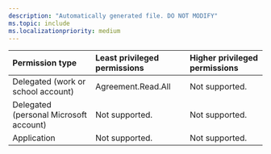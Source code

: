 ```yaml
---
description: "Automatically generated file. DO NOT MODIFY"
ms.topic: include
ms.localizationpriority: medium
---
```


|Permission type|Least privileged permissions|Higher privileged permissions|
|:---|:---|:---|
|Delegated (work or school account)|Agreement.Read.All|Not supported.|
|Delegated (personal Microsoft account)|Not supported.|Not supported.|
|Application|Not supported.|Not supported.|

